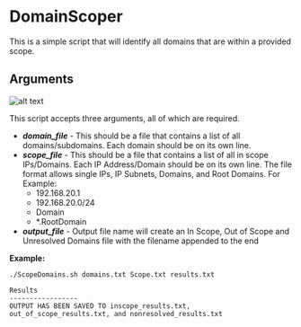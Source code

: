 # DomainScoper
This is a simple script that will identify all domains that are within a provided scope.

## Arguments
![alt text](https://github.com/antroguy/DomainScoper/blob/main/images/Arguments.png)

This script accepts three arguments, all of which are required.
- ***domain_file*** - This should be a file that contains a list of all domains/subdomains. Each domain should be on its own line.
- ***scope_file***  - This should be a file that contains a list of all in scope IPs/Domains. Each IP Address/Domain should be on its own line. The file format allows single IPs, IP Subnets, Domains, and Root Domains. For Example:
  - 192.168.20.1
  - 192.168.20.0/24
  - Domain
  -  *.RootDomain
- ***output_file*** - Output file name will create an In Scope, Out of Scope and Unresolved Domains file with the filename appended to the end

**Example:**
```
./ScopeDomains.sh domains.txt Scope.txt results.txt

Results 
-----------------
OUTPUT HAS BEEN SAVED TO inscope_results.txt, out_of_scope_results.txt, and nonresolved_results.txt
```
